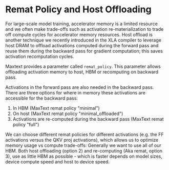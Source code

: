 # Remat Policy and Host Offloading

For large-scale model training, accelerator memory is a limited resource and we
often make trade-offs such as activation re-materialization to trade off compute
cycles for accelerator memory resources. Host offload is another technique we
recently introduced in the XLA compiler to leverage host DRAM to offload
activations computed during the forward pass and reuse them during the backward
pass for gradient computation; this saves activation recomputation cycles.

Maxtext provides a parameter called `remat_policy`. This parameter allows
offloading activation memory to host, HBM or recomputing on backward pass.

Activations in the forward pass are also needed in the backward pass. There are
three options for where in memory these activations are accessible for the
backward pass:

1. In HBM (MaxText remat policy "minimal")
2. On host (MaxText remat policy "minimal_offloaded")
3. Activations are re-computed during the backward pass (MaxText remat policy "full")

We can choose different remat policies for different activations (e.g. the FF
activations versus the QKV proj activations), which allows us to optimize memory
usage vs compute trade-offs: Generally we want to use all of our HBM. Both host
offloading (option 2) and re-computing (Aka remat, option 3), use as little HBM
as possible - which is faster depends on model sizes, device compute speed and
host to device speed.
